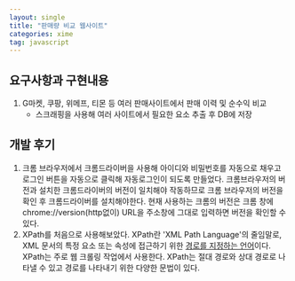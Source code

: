 ```yaml
---
layout: single
title: "판매량 비교 웹사이트"
categories: xime
tag: javascript
---
```


## 요구사항과 구현내용
1. G마켓, 쿠팡, 위메프, 티몬 등 여러 판매사이트에서 판매 이력 및 순수익 비교
    - 스크래핑을 사용해 여러 사이트에서 필요한 요소 추출 후 DB에 저장

## 개발 후기
1. 크롬 브라우저에서 크롬드라이버을 사용해 아이디와 비밀번호를 자동으로 채우고 로그인 버튼을 자동으로 클릭해 자동로그인이 되도록 만들었다. 크롬브라우저의 버전과 설치한 크롬드라이버의 버전이 일치해야 작동하므로 크롬 브라우저의 버전을 확인 후 크롬드라이버를 설치해야한다. 현재 사용하는 크롬의 버전은 크롬 창에 chrome://version(http없이) URL을 주소창에 그대로 입력하면 버전을 확인할 수 있다. 
2. XPath를 처음으로 사용해보았다. XPath란 'XML Path Language'의 줄임말로, XML 문서의 특정 요소 또는 속성에 접근하기 위한 <u>경로를 지정하는 언어</u>이다. XPath는 주로 웹 크롤링 작업에서 사용한다. XPath는 절대 경로와 상대 경로로 나타낼 수 있고 경로를 나타내기 위한 다양한 문법이 있다.
